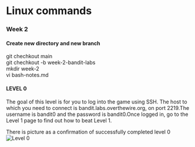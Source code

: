 # Linux commands
### Week 2

#### Create new directory and new branch
git chechkout main  
git chechkout -b week-2-bandit-labs  
mkdir week-2  
vi bash-notes.md  

#### LEVEL 0

The goal of this level is for you to log into the game using SSH. The host to which you need to connect is bandit.labs.overthewire.org, on port 2219.The username is bandit0 and the password is bandit0.Once logged in, go to the Level 1 page to find out how to beat Level 1.

There is picture as a confirmation of successfully completed level 0
![Level 0](/home/mugdim/devops/slike/bandit/bandit0.png)


